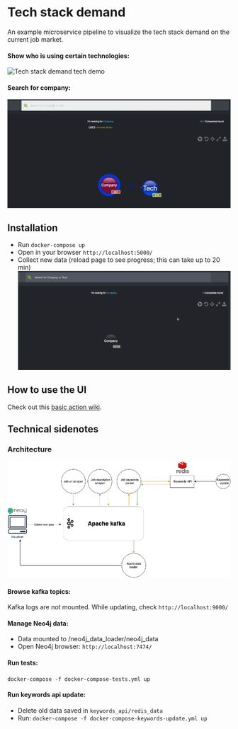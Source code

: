 # Tech stack demand
An example microservice pipeline to visualize the tech stack demand on the current job market.

#### Show who is using certain technologies:
![Tech stack demand tech demo](demo_pictures/search_by_tech.gif)


#### Search for company:
![Tech stack demand company demo](demo_pictures/search_by_company.gif)


## Installation
* Run `docker-compose up`
* Open in your browser `http://localhost:5000/`
* Collect new data (reload page to see progress; this can take up to 20 min)
![Tech stack demand collect demo](demo_pictures/collect_new_data.gif)


## How to use the UI
Check out this [basic action wiki](https://github.com/Nhogs/popoto/wiki/Basic-action).


## Technical sidenotes
### Architecture 
![Tech stack demand architecture](demo_pictures/architecture.png)


#### Browse kafka topics:
Kafka logs are not mounted. While updating, check `http://localhost:9000/`


#### Manage Neo4j data:
* Data mounted to /neo4j_data_loader/neo4j_data
* Open Neo4j browser: `http://localhost:7474/`


#### Run tests:
`docker-compose -f docker-compose-tests.yml up`


#### Run keywords api update:
* Delete old data saved in `keywords_api/redis_data`
* Run: `docker-compose -f docker-compose-keywords-update.yml up`

